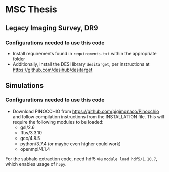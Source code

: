 # MSC Thesis

## Legacy Imaging Survey, DR9

### Configurations needed to use this code

- Install requirements found in `requirements.txt` within the appropriate folder
- Additionally, install the DESI library `desitarget`, per instructions at https://github.com/desihub/desitarget

## Simulations

### Configurations needed to use this code

- Download PINOCCHIO from https://github.com/pigimonaco/Pinocchio and follow compilation instructions from the INSTALLATION file. This will require the following modules to be loaded:
	- gsl/2.6
	- fftw/3.3.10
	- gcc/4.8.5
	- python/3.7.4 (or maybe even higher could work)
	- openmpi/4.1.4

For the subhalo extraction code, need hdf5 via `module load hdf5/1.10.7`, which enables usage of `h5py`.
